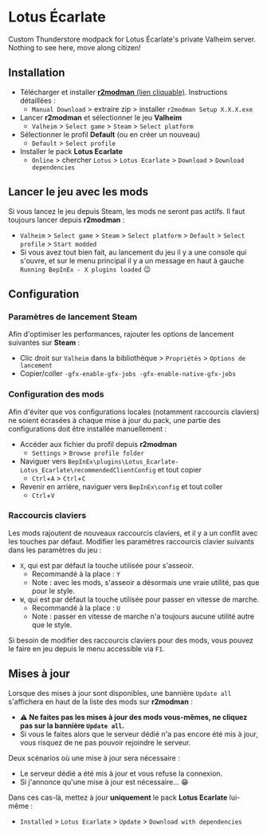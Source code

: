 # Lotus Écarlate

Custom Thunderstore modpack for Lotus Écarlate's private Valheim server. Nothing
to see here, move along citizen!

## Installation

- Télécharger et installer [**r2modman** (lien cliquable)](https://thunderstore.io/c/valheim/p/ebkr/r2modman/). Instructions détaillées :
  - `Manual Download` > extraire zip > installer `r2modman Setup X.X.X.exe`
- Lancer **r2modman** et sélectionner le jeu **Valheim**
  - `Valheim` > `Select game` > `Steam` > `Select platform`
- Sélectionner le profil **Default** (ou en créer un nouveau)
  - `Default` > `Select profile`
- Installer le pack **Lotus Ecarlate**
  - `Online` > chercher `Lotus` > `Lotus Ecarlate` > `Download` > `Download dependencies`

## Lancer le jeu avec les mods

Si vous lancez le jeu depuis Steam, les mods ne seront pas actifs.
Il faut toujours lancer depuis **r2modman** :

- `Valheim` > `Select game` > `Steam` > `Select platform` > `Default` > `Select profile` > `Start modded`
- Si vous avez tout bien fait, au lancement du jeu il y a une console qui s'ouvre, et sur le menu principal il y a un message en haut à gauche `Running BepInEx - X plugins loaded` 😉

## Configuration

### Paramètres de lancement Steam

Afin d'optimiser les performances, rajouter les options de lancement suivantes sur **Steam** :

- Clic droit sur `Valheim` dans la bibliothèque > `Propriétés` > `Options de lancement`
- Copier/coller `-gfx-enable-gfx-jobs -gfx-enable-native-gfx-jobs`

### Configuration des mods

Afin d'éviter que vos configurations locales (notamment raccourcis claviers) ne soient écrasées à chaque mise à jour du pack, une partie des configurations doit être installée manuellement :

- Accéder aux fichier du profil depuis **r2modman**
  - `Settings` > `Browse profile folder`
- Naviguer vers `BepInEx\plugins\Lotus_Ecarlate-Lotus_Ecarlate\recommendedClientConfig` et tout copier
  - `Ctrl`+`A` > `Ctrl`+`C`
- Revenir en arrière, naviguer vers `BepInEx\config` et tout coller
  - `Ctrl`+`V`

### Raccourcis claviers

Les mods rajoutent de nouveaux raccourcis claviers, et il y a un conflit avec les touches par défaut.
Modifier les paramètres raccourcis clavier suivants dans les paramètres du jeu :

- `X`, qui est par défaut la touche utilisée pour s'asseoir.
  - Recommandé à la place : `Y`
  - Note : avec les mods, s'asseoir a désormais une vraie utilité, pas que pour le style.
- `W`, qui est par défaut la touche utilisée pour passer en vitesse de marche.
  - Recommandé à la place : `U`
  - Note : passer en vitesse de marche n'a toujours aucune utilité autre que le style.

Si besoin de modifier des raccourcis claviers pour des mods, vous pouvez le faire en jeu depuis le menu accessible via `F1`.

## Mises à jour

Lorsque des mises à jour sont disponibles, une bannière `Update all` s'affichera en haut de la liste des mods sur **r2modman** :

- **⚠️ Ne faites pas les mises à jour des mods vous-mêmes, ne cliquez pas sur la bannière `Update all`.**
- Si vous le faites alors que le serveur dédié n'a pas encore été mis à jour, vous risquez de ne pas pouvoir rejoindre le serveur.

Deux scénarios où une mise à jour sera nécessaire :

- Le serveur dédié a été mis à jour et vous refuse la connexion.
- Si j'annonce qu'une mise à jour est nécessaire... 😁

Dans ces cas-là, mettez à jour **uniquement** le pack **Lotus Ecarlate** lui-même :

- `Installed` > `Lotus Ecarlate` > `Update` > `Download with dependencies`
